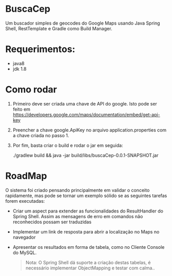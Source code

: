 # BuscaCep

Um buscador simples de geocodes do Google Maps usando Java Spring Shell, RestTemplate e Gradle como Build Manager. 

# Requerimentos:

- java8
- jdk 1.8

# Como rodar

1. Primeiro deve ser criada uma chave de API do google. Isto pode ser feito em https://developers.google.com/maps/documentation/embed/get-api-key

2. Preencher a chave google.ApiKey no arquivo application.properties com a chave criada no passo 1.

3. Por fim, basta criar o build e rodar o jar em seguida:

    ./gradlew build && java -jar build/libs/buscaCep-0.0.1-SNAPSHOT.jar


# RoadMap

O sistema foi criado pensando principalmente em validar o conceito rapidamente, mas pode se tornar um exemplo sólido se as seguintes tarefas forem executadas:

 - Criar um aspect para extender as funcionalidades do ResultHandler do Spring Shell. Assim as mensagens de erro em comandos não reconhecidos possam ser traduzidas

- Implementar um link de resposta para abrir a localização no Maps no navegador

- Apresentar os resultados em forma de tabela, como no Cliente Console do MySQL. 
	> Nota: O Spring Shell dá suporte a criação destas tabelas, é necessário implementar ObjectMapping e testar com calma..


